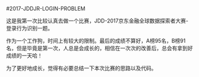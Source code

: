 #2017-JDDJR-LOGIN-PROBLEM
  
  这是我第一次比较认真去做一个比赛，JDD-2017京东金融全球数据探索者大赛-登录行为识别一题。
  
  作为一个工作狗，时间上有较大的限制。最后的成绩不算好，A榜95名，B榜91名，但是毕竟是第一次，人总是会成长的，相信在一次次的改善后，总会有拿到好成绩的一天哈！
  
  为了更好地成长，觉得有必要总结一下本次比赛的思路以及代码。
